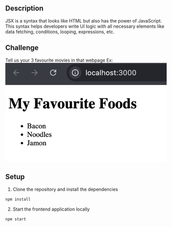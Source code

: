 ## Description
JSX is a syntax that looks like HTML but also has the power of JavaScript. This syntax helps developers write UI logic with all necessary elements like data fetching, conditions, looping, expressions, etc.

## Challenge
Tell us your 3 favourite movies in that webpage
Ex: 
![image](./public/challenge.png)

## Setup

1. Clone the repository and install the dependencies
```bash
npm install
```
2. Start the frontend application locally
```bash
npm start
```